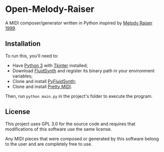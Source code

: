 # Open-Melody-Raiser
A MIDI composer/generator written in Python inspired by [Melody Raiser 1999](https://archive.org/details/melody-raiser-1999).

## Installation

To run this, you'll need to:
* Have [Python 3](https://www.python.org/) with [Tkinter](https://docs.python.org/3/library/tkinter.html) installed;
* Download [FluidSynth](https://www.fluidsynth.org/) and register its binary path in your environment variables;
* Clone and install [PyFluidSynth](https://github.com/nwhitehead/pyfluidsynth);
* Clone and install [Pretty MIDI](https://github.com/craffel/pretty-midi).

Then, run ```python main.py``` in the project's folder to execute the program.

## License

This project uses GPL 3.0 for the source code and requires that modifications of this software use the same license.

Any MIDI pieces that were composed or generated by this software belong to the user and are completely free to use.
